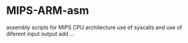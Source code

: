 # MIPS-ARM-asm
assembly scripts for MIPS CPU architecture use of syscalls and use of diferent input output add ...
